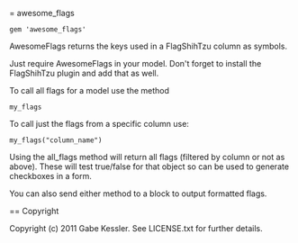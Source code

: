 = awesome_flags
  
    gem 'awesome_flags'

AwesomeFlags returns the keys used in a FlagShihTzu column as symbols.

Just require AwesomeFlags in your model. Don't forget to install the FlagShihTzu plugin and add that as well.

To call all flags for a model use the method
    
    my_flags

To call just the flags from a specific column use:
    
    my_flags("column_name")

Using the all_flags method will return all flags (filtered by column or not as above).
These will test true/false for that object so can be used to generate checkboxes in a form.

You can also send either method to a block to output formatted flags.

== Copyright

Copyright (c) 2011 Gabe Kessler. See LICENSE.txt for
further details.

